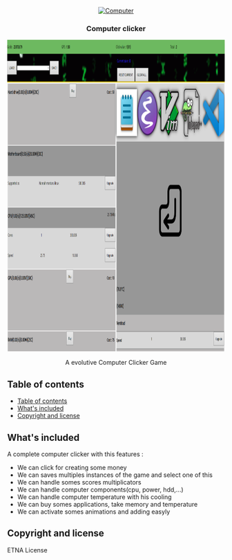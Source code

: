 <p align="center">
  <a href="https://example.com/">
    <img src="https://www.pngrepo.com/png/90844/512/clicker.png" alt="Computer" width=72 height=72>
  </a>

  <h3 align="center">Computer clicker</h3>
  <img src="image.png" alt="Computer" width=1920 height=720>
  <p align="center">
    A evolutive Computer Clicker Game
  </p>
</p>

## Table of contents
- [Table of contents](#table-of-contents)
- [What's included](#whats-included)
- [Copyright and license](#copyright-and-license)

## What's included

A complete computer clicker with this features : 
 - We can click for creating some money
 - We can saves multiples instances of the game and select one of this
 - We can handle somes scores multiplicators
 - We can handle computer components(cpu, power, hdd,...)
 - We can handle computer temperature with his cooling
 - We can buy somes applications, take memory and temperature
 - We can activate somes animations and adding easyly

## Copyright and license

ETNA License
